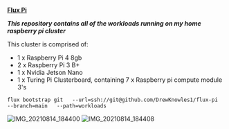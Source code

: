 **<span style="text-decoration:underline;">Flux Pi</span>**

***This repository contains all of the workloads running on my home raspberry pi cluster***

This cluster is comprised of:

- 1 x Raspberry Pi 4 8gb
- 2 x Raspberry Pi 3 B+
- 1 x Nvidia Jetson Nano
- 1 x Turing Pi Clusterboard, containing 7 x Raspberry pi compute module 3's

``` flux bootstrap git   --url=ssh://git@github.com/DrewKnowles1/flux-pi   --branch=main   --path=workloads ```

![IMG_20210814_184400](https://user-images.githubusercontent.com/82153345/131336939-e960d53a-6d1e-4555-9b34-79bbe3860460.jpg)
![IMG_20210814_184408](https://user-images.githubusercontent.com/82153345/131336946-980e0877-f496-4ac4-a367-8238bbd46be0.jpg)

<!--  -->